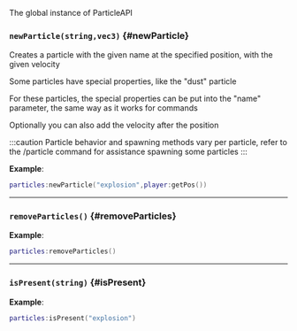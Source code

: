 The global instance of ParticleAPI

### `newParticle(string,vec3)` {#newParticle}

Creates a particle with the given name at the specified position, with the given velocity

Some particles have special properties, like the "dust" particle

For these particles, the special properties can be put into the "name" parameter, the same way as it works for commands

Optionally you can also add the velocity after the position

:::caution
Particle behavior and spawning methods vary per particle, refer to the /particle command for assistance spawning some particles
:::

**Example**:

```lua
particles:newParticle("explosion",player:getPos())
```

---

### `removeParticles()` {#removeParticles}

**Example**:

```lua
particles:removeParticles()
```

---

### `isPresent(string)` {#isPresent}

**Example**:

```lua
particles:isPresent("explosion")
```